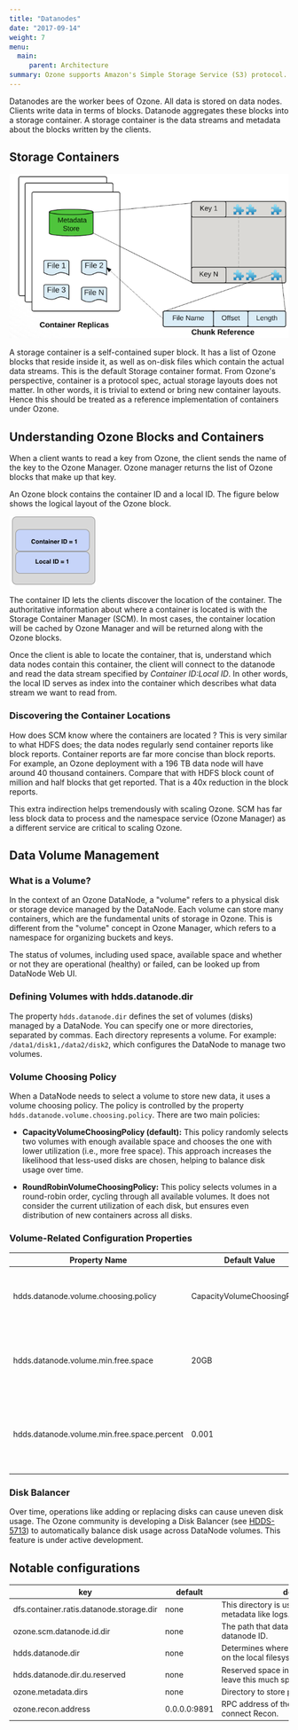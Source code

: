 ```yaml
---
title: "Datanodes"
date: "2017-09-14"
weight: 7
menu: 
  main:
     parent: Architecture
summary: Ozone supports Amazon's Simple Storage Service (S3) protocol. In fact, You can use S3 clients and S3 SDK based applications without any modifications with Ozone.
---
```

<!---
  Licensed to the Apache Software Foundation (ASF) under one or more
  contributor license agreements.  See the NOTICE file distributed with
  this work for additional information regarding copyright ownership.
  The ASF licenses this file to You under the Apache License, Version 2.0
  (the "License"); you may not use this file except in compliance with
  the License.  You may obtain a copy of the License at

      http://www.apache.org/licenses/LICENSE-2.0

  Unless required by applicable law or agreed to in writing, software
  distributed under the License is distributed on an "AS IS" BASIS,
  WITHOUT WARRANTIES OR CONDITIONS OF ANY KIND, either express or implied.
  See the License for the specific language governing permissions and
  limitations under the License.
-->

Datanodes are the worker bees of Ozone. All data is stored on data nodes.
Clients write data in terms of blocks. Datanode aggregates these blocks into
a storage container. A storage container is the data streams and metadata
about the blocks written by the clients.

## Storage Containers

![Container Metadata](ContainerMetadata.png)

A storage container is a self-contained super block. It has a list of Ozone
blocks that reside inside it, as well as on-disk files which contain the
actual data streams. This is the default Storage container format. From
Ozone's perspective, container is a protocol spec, actual storage layouts
does not matter. In other words, it is trivial to extend or bring new
container layouts. Hence this should be treated as a reference implementation
of containers under Ozone.

## Understanding Ozone Blocks and Containers

When a client wants to read a key from Ozone, the client sends the name of
the key to the Ozone Manager. Ozone manager returns the list of Ozone blocks
that make up that key.

An Ozone block contains the container ID and a local ID. The figure below
shows the logical layout of the Ozone block.

![Ozone Block](OzoneBlock.png)

The container ID lets the clients discover the location of the container. The
authoritative information about where a container is located is with the
Storage Container Manager (SCM). In most cases, the container location will be
cached by Ozone Manager and will be returned along with the Ozone blocks.


Once the client is able to locate the container, that is, understand which
data nodes contain this container, the client will connect to the datanode
and read the data stream specified by _Container ID:Local ID_. In other
words, the local ID serves as index into the container which describes what
data stream we want to read from.

### Discovering the Container Locations

How does SCM know where the containers are located ? This is very similar to
what HDFS does; the data nodes regularly send container reports like block
reports. Container reports are far more concise than block reports. For
example, an Ozone deployment with a 196 TB data node will have around 40
thousand containers. Compare that with HDFS block count of million and half
blocks that get reported. That is a 40x reduction in the block reports.

This extra indirection helps tremendously with scaling Ozone. SCM has far
less block data to process and the namespace service (Ozone Manager) as a
different service are critical to scaling Ozone.

## Data Volume Management

### What is a Volume?

In the context of an Ozone DataNode, a "volume" refers to a physical disk or storage device managed by the DataNode. Each volume can store many containers, which are the fundamental units of storage in Ozone. This is different from the "volume" concept in Ozone Manager, which refers to a namespace for organizing buckets and keys.

The status of volumes, including used space, available space and whether or not they are operational (healthy) or failed, can be looked up from DataNode Web UI.

### Defining Volumes with hdds.datanode.dir

The property `hdds.datanode.dir` defines the set of volumes (disks) managed by a DataNode. You can specify one or more directories, separated by commas. Each directory represents a volume.
For example: `/data1/disk1,/data2/disk2`, which configures the DataNode to manage two volumes.

### Volume Choosing Policy

When a DataNode needs to select a volume to store new data, it uses a volume choosing policy. The policy is controlled by the property `hdds.datanode.volume.choosing.policy`. There are two main policies:

- **CapacityVolumeChoosingPolicy (default):**
  This policy randomly selects two volumes with enough available space and chooses the one with lower utilization (i.e., more free space). This approach increases the likelihood that less-used disks are chosen, helping to balance disk usage over time.

- **RoundRobinVolumeChoosingPolicy:**
  This policy selects volumes in a round-robin order, cycling through all available volumes. It does not consider the current utilization of each disk, but ensures even distribution of new containers across all disks.

### Volume-Related Configuration Properties

| Property Name                                 | Default Value                | Description                                                                                  |
|-----------------------------------------------|------------------------------|----------------------------------------------------------------------------------------------|
| hdds.datanode.volume.choosing.policy          | CapacityVolumeChoosingPolicy | The policy used to select a volume for new containers.                                       |
| hdds.datanode.volume.min.free.space           | 20GB                         | Minimum free space required on a volume to be eligible for new containers.                   |
| hdds.datanode.volume.min.free.space.percent   | 0.001                        | Minimum free space percentage required on a volume to be eligible for new containers.        |

### Disk Balancer

Over time, operations like adding or replacing disks can cause uneven disk usage. The Ozone community is developing a Disk Balancer (see [HDDS-5713](https://issues.apache.org/jira/browse/HDDS-5713)) to automatically balance disk usage across DataNode volumes. This feature is under active development.

## Notable configurations

key | default | <div style="width: 300px;">description</div>
----|---------|------------
dfs.container.ratis.datanode.storage.dir | none | This directory is used for storing Ratis metadata like logs.
ozone.scm.datanode.id.dir | none | The path that datanodes will use to store the datanode ID.
hdds.datanode.dir | none | Determines where HDDS data will be stored on the local filesystem.
hdds.datanode.dir.du.reserved | none | Reserved space in bytes per volume. Always leave this much space free for non dfs use.
ozone.metadata.dirs | none | Directory to store persisted data (RocksDB).
ozone.recon.address | 0.0.0.0:9891 | RPC address of the Recon. Use <host:port> to connect Recon.
